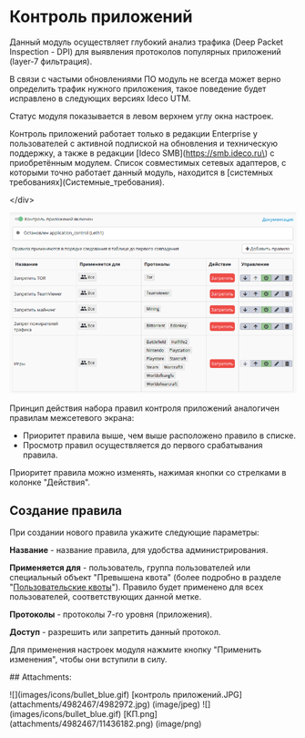 # Контроль приложений

Данный модуль осуществляет глубокий анализ трафика \(Deep Packet Inspection - DPI\) для выявления протоколов популярных приложений \(layer-7 фильтрация\).

В связи с частыми обновлениями ПО модуль не всегда может верно определить трафик нужного приложения, такое поведение будет исправлено в следующих версиях Ideco UTM.

Статус модуля показывается в левом верхнем углу окна настроек.

 Контроль приложений работает только в редакции Enterprise у пользователей с активной подпиской на обновления и техническую поддержку, а также в редакции \[Ideco SMB\]\(https://smb.ideco.ru\) с приобретённым модулем. Список совместимых сетевых адаптеров, с которыми точно работает данный модуль, находится в \[системных требованиях\]\(Системные\_требования\).

&lt;/div&gt;

![](../../.gitbook/assets/11436182.png)

Принцип действия набора правил контроля приложений аналогичен правилам межсетевого экрана:

* Приоритет правила выше, чем выше расположено правило в списке.
* Просмотр правил осуществляется до первого срабатывания правила.

Приоритет правила можно изменять, нажимая кнопки со стрелками в колонке "Действия".

## Создание правила

При создании нового правила укажите следующие параметры:

**Название** - название правила, для удобства администрирования.

**Применяется для** - пользователь, группа пользователей или специальный объект "Превышена квота" \(более подробно в разделе "[Пользовательские квоты](https://github.com/ideco-team/docsUTM/tree/54be5c28981601375569bdca6ef75ead87808b16/Пользовательские_квоты/README.md)"\). Правило будет применено для всех пользователей, соответствующих данной метке.

**Протоколы** - протоколы 7-го уровня \(приложения\).

**Доступ** - разрешить или запретить данный протокол.

Для применения настроек модуля нажмите кнопку "Применить изменения", чтобы они вступили в силу.

 \#\# Attachments:

 !\[\]\(images/icons/bullet\_blue.gif\) \[контроль приложений.JPG\]\(attachments/4982467/4982972.jpg\) \(image/jpeg\) !\[\]\(images/icons/bullet\_blue.gif\) \[КП.png\]\(attachments/4982467/11436182.png\) \(image/png\)

